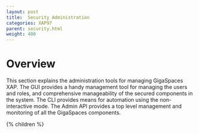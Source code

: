```yaml
---
layout: post
title:  Security Administration
categories: XAP97
parent: security.html
weight: 400
---
```


# Overview

This section explains the administration tools for managing GigaSpaces XAP. The GUI provides a handy management tool for managing the users and roles, and comprehensive manageability of the secured components in the system. The CLI provides means for automation using the non-interactive mode. The Admin API provides a top level management and monitoring of all the GigaSpaces components.

{% children %}
